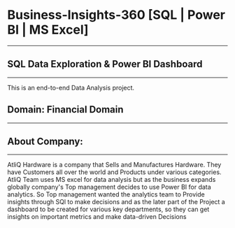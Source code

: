 # Business-Insights-360 [SQL | Power BI | MS Excel]
---
## SQL Data Exploration & Power BI Dashboard
---
This is an end-to-end Data Analysis project.

## Domain: Financial Domain
---
## About Company:
---
AtliQ Hardware is a company that Sells and Manufactures Hardware. They have Customers all over the world and Products under various categories. AtliQ Team uses MS excel for data analysis but as the business expands globally company's Top management decides to use Power BI for data analytics. So Top management wanted the analytics team to Provide insights through SQl to make decisions and as the later part of the Project a dashboard to be created for various key departments, so they can get insights on important metrics and make data-driven Decisions
